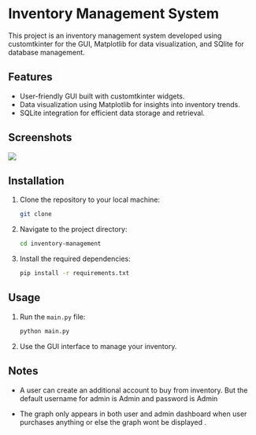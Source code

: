 # Inventory Management System

This project is an inventory management system developed using customtkinter for the GUI, Matplotlib for data visualization, and SQlite for database management.

## Features

- User-friendly GUI built with customtkinter widgets.
- Data visualization using Matplotlib for insights into inventory trends.
- SQLite integration for efficient data storage and retrieval.

## Screenshots
<img src="screenshots/ezgif-16a2f4953b15d4.gif"></image> 



## Installation

1. Clone the repository to your local machine:

    ```bash
    git clone 
    ```

2. Navigate to the project directory:

    ```bash
    cd inventory-management
    ```

3. Install the required dependencies:

    ```bash
    pip install -r requirements.txt
    ```


## Usage

1. Run the `main.py` file:

    ```bash
    python main.py
    ```

2. Use the GUI interface to manage your inventory.

## Notes

- A user can create an additional account to buy from inventory. But the default username for admin is Admin and password is Admin 

- The graph only appears in both user and admin dashboard when user purchases anything or else the graph wont be displayed .


